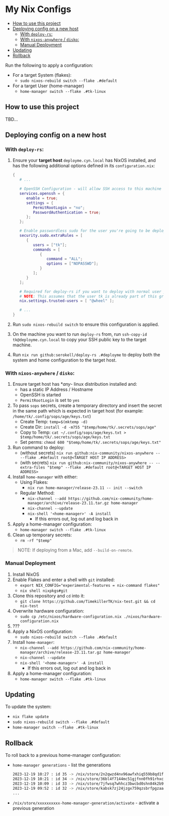 # My Nix Configs <!-- omit in toc -->

- [How to use this project](#how-to-use-this-project)
- [Deploying config on a new host](#deploying-config-on-a-new-host)
  - [With `deploy-rs`:](#with-deploy-rs)
  - [With `nixos-anywhere` / `disko`:](#with-nixos-anywhere--disko)
  - [Manual Deployment](#manual-deployment)
- [Updating](#updating)
- [Rollback](#rollback)

Run the following to apply a configuration:

- For a target System (flakes):
  - `sudo nixos-rebuild switch --flake .#default`
- For a target User (home-manager)
  - `home-manager switch --flake .#tk-linux`

## How to use this project

TBD...

## Deploying config on a new host


### With `deploy-rs`:

1. Ensure your **target host** `deployme.cyn.local` has NixOS installed, and has the following additional options defined in its `configuration.nix`:

   ```nix
   {
      # ...

      # OpenSSH Configuration - will allow SSH access to this machine and allow password auth (temporary!)
      services.openssh = {
         enable = true;
         settings = {
            PermitRootLogin = "no";
            PasswordAuthentication = true;
         };
      };

      # Enable passwordless sudo for the user you're going to be deploying with
      security.sudo.extraRules = [
         {
            users = ["tk"];
            commands = [
               {
                  command = "ALL";
                  options = ["NOPASSWD"];
               }
            ];
         }
      ];

      # Required for deploy-rs if you want to deploy with normal user part of wheel instead of root
      # NOTE: This assumes that the user tk is already part of this group in users.users.tk via extraGroups
      nix.settings.trusted-users = [ "@wheel" ];

      # ...
   }
   ```

2. Run `sudo nixos-rebuild switch` to ensure this configuration is applied.
3. On the machine you want to run `deploy-rs` from, run `ssh-copy-id tk@deployme.cyn.local` to copy your SSH public key to the target machine.
4. Run `nix run github:serokell/deploy-rs .#deployme` to deploy both the system and home configuration to the target host.


### With `nixos-anywhere` / `disko`:

1. Ensure target host has **any*- linux distribution installed and:
   - has a static IP Address / Hostname
   - OpenSSH is started
   - `PermitRootLogin` is set to `yes`
2. To pass `sops` secrets, create a temporary directory and insert the secret in the same path which is expected in target host (for example: `/home/tk/.config/sops/age/keys.txt`)
   - Create Temp: `temp=$(mktemp -d)`
   - Create Dir: `install -d -m755 "$temp/home/tk/.secrets/sops/age"`
   - Copy to Temp: `cat ~/.config/sops/age/keys.txt > $temp/home/tk/.secrets/sops/age/keys.txt`
   - Set perms: `chmod 600 "$temp/home/tk/.secrets/sops/age/keys.txt"`
3. Run command to deploy:
   - (without secrets) `nix run github:nix-community/nixos-anywhere -- --flake .#default root@<TARGET HOST IP ADDRESS>`
   - (with secrets) `nix run github:nix-community/nixos-anywhere -- --extra-files "$temp" --flake .#default root@<TARGET HOST IP ADDRESS>`
4. Install `home-manager` with either:
   - Using Flakes:
     - `nix run home-manager/release-23.11 -- init --switch`
   - Regular Method:
     - `nix-channel --add https://github.com/nix-community/home-manager/archive/release-23.11.tar.gz home-manager`
     - `nix-channel --update`
     - `nix-shell '<home-manager>' -A install`
       - If this errors out, log out and log back in
5. Apply a home-manager configuration:
   - `home-manager switch --flake .#tk-linux`
6. Clean up temporary secrets:
   - `rm -rf "$temp"`

> NOTE: If deploying from a Mac, add `--build-on-remote`.

### Manual Deployment

1. Install NixOS
2. Enable Flakes and enter a shell with `git` installed:
   - `export NIX_CONFIG="experimental-features = nix-command flakes"`
   - `nix shell nixpkgs#git`
3. Clone this repository and `cd` into it:
   - `git clone https://github.com/TimekillerTK/nix-test.git && cd nix-test`
4. Overwrite hardware configuration:
   - `sudo cp /etc/nixos/hardware-configuration.nix ./nixos/hardware-configuration.nix`
5. ???
6. Apply a NixOS configuration:
   - `sudo nixos-rebuild switch --flake .#default`
7. Install `home-manager`:
   - `nix-channel --add https://github.com/nix-community/home-manager/archive/release-23.11.tar.gz home-manager`
   - `nix-channel --update`
   - `nix-shell '<home-manager>' -A install`
     - If this errors out, log out and log back in
8. Apply a home-manager configuration:
   - `home-manager switch --flake .#tk-linux`

## Updating

To update the system:

- `nix flake update`
- `sudo nixos-rebuild switch --flake .#default`
- `home-manager switch --flake .#tk-linux`

## Rollback

To roll back to a previous home-manager configuration:

- `home-manager generations` - list the generations

   ```sh
   2023-12-19 10:27 : id 35 -> /nix/store/2n2qwzd4nv96awfxhiq559b8qd1fy64i-home-manager-generation
   2023-12-19 10:21 : id 34 -> /nix/store/36bl4f7144mc51gjfnn0fh91rhxcclmm-home-manager-generation
   2023-12-19 10:09 : id 33 -> /nix/store/7jfwsq7whhcz3bwcbd0shn84k2b9hm4p-home-manager-generation
   2023-12-19 09:52 : id 32 -> /nix/store/kabsk7zj24jzgx759qzsbrfpgzaam2jn-home-manager-generation
   ...
   ```

- `/nix/store/xxxxxxxxxx-home-manager-generation/activate` - activate a previous generation
